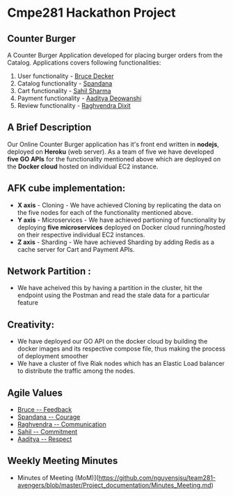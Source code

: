 # Cmpe281 Hackathon Project

## Counter Burger
A Counter Burger Application developed for placing burger orders from the Catalog. Applications covers following functionalities:

1. User functionality    - [Bruce Decker](https://github.com/Bruce-Decker)
2. Catalog functionality - [Spandana](https://github.com/spandana7)
3. Cart functionality    - [Sahil Sharma](https://github.com/Sahil12S)
4. Payment functionality - [Aaditya Deowanshi](https://github.com/iamdeowanshi)
5. Review functionality  - [Raghvendra Dixit](https://github.com/raghvendra1218)

## A Brief Description
Our Online Counter Burger application has it's front end written in **nodejs**, deployed on **Heroku** (web server). As a team of five we have developed **five GO APIs** for the functionality mentioned above which are deployed on the **Docker cloud** hosted on individual EC2 instance.  

## AFK cube implementation:
* **X axis** - Cloning - We have achieved Cloning by replicating the data on the five nodes for each of the functionality mentioned above.  
* **Y axis** - Microservices - We have achieved partioning of functionality by deploying **five microservices** deployed on Docker cloud running/hosted on their respective individual EC2 instances.
* **Z axis** - Sharding - We have achieved Sharding by adding Redis as a cache server for Cart and Payment APIs.  

## Network Partition :
* We have acheived this by having a partition in the cluster, hit the endpoint using the Postman and read the stale data for a particular feature

## Creativity:
* We have deployed our GO API on the docker cloud by building the docker images and its respective compose file, thus making the process of deployment smoother
* We have a cluster of five Riak nodes which has an Elastic Load balancer to distribute the traffic among the nodes.  

## Agile Values
* [Bruce      -- Feedback](https://github.com/nguyensjsu/team281-avengers/blob/master/Project_documentation/Feedback_Bruce_Decker.md) 
* [Spandana   -- Courage](https://github.com/nguyensjsu/team281-avengers/blob/master/Project_documentation/Courage_Spandana_Padala.md)  
* [Raghvendra -- Communication](https://github.com/nguyensjsu/team281-avengers/blob/master/Project_documentation/Communication_Raghvendra_Dixit.md)  
* [Sahil 	  -- Commitment](https://github.com/nguyensjsu/team281-avengers/blob/master/Project_documentation/Commitment_Sahil_Sharma.md)  
* [Aaditya 	  -- Respect](https://github.com/nguyensjsu/team281-avengers/blob/master/Project_documentation/Respect_Aaditya_Deowanshi.md)

## Weekly Meeting Minutes
* Minutes of Meeting (MoM)](https://github.com/nguyensjsu/team281-avengers/blob/master/Project_documentation/Minutes_Meeting.md)
